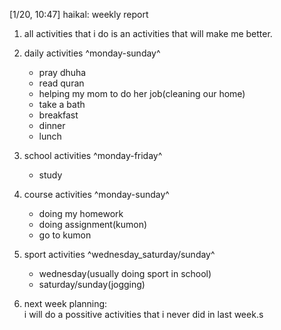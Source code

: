 [1/20, 10:47] haikal: weekly report

1. all activities that i do is an activities that will make
me better.

2. daily activities ^monday-sunday^
    - pray dhuha
    - read quran
    - helping my mom to do her job(cleaning our home)
    - take a bath
    - breakfast
    - dinner
    - lunch

3. school activities ^monday-friday^
    - study

4. course activities ^monday-sunday^
    - doing my homework
    - doing assignment(kumon)
    - go to kumon 

5. sport activities ^wednesday_saturday/sunday^
    - wednesday(usually doing sport in school)
    - saturday/sunday(jogging)

6. next week planning:  
i will do a possitive activities that i never did 
in last week.s